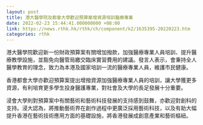 ```yaml
---
layout: post
title: 港大醫學院及都會大學歡迎預算案增資源培訓醫療專業
date: 2022-02-23 15:44:41.000000000 +08:00
link: https://news.rthk.hk/rthk/ch/component/k2/1635395-20220223.htm
categories: rthk
---
```


港大醫學院歡迎新一份財政預算案有關增加撥款，加強醫療專業人員培訓、提升醫療教學設施，並豁免向醫管局繳交臨床實習費用的建議。發言人表示，會秉持全人醫學教育的理念，致力為本港及國家培訓一流的醫療專業人員，維護市民健康。

香港都會大學亦歡迎預算案提出增撥資源加強醫療專業人員的培訓，讓大學獲更多資源，有利培育更多學生投身醫護專業，對社會及大學的長足發展十分重要。

浸會大學則對預算案中有關藝術和藝術科技發展的支持感到鼓舞，亦歡迎對創科的支持。浸大認為，將推動藝術界在創作過程中更廣泛採用藝術科技，以及有助大幅提升香港在藝術技術應用方面的基礎設施，將香港發展成創意產業和藝術樞紐。
